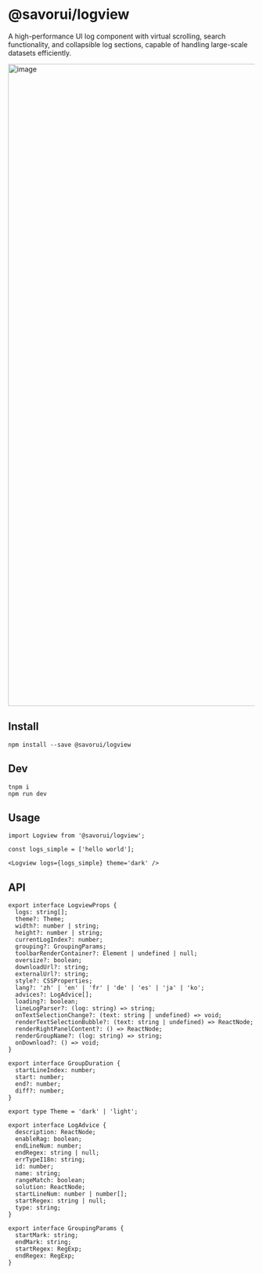 # @savorui/logview

A high-performance UI log component with virtual scrolling, search functionality, and collapsible log sections, capable of handling large-scale datasets efficiently. 

<img width="1308" alt="image" src="https://github.com/user-attachments/assets/f14a654c-4211-4152-af41-47e0127e39a9" />


## Install
```
npm install --save @savorui/logview
```

## Dev
```
tnpm i
npm run dev
```

## Usage
```tsx
import Logview from '@savorui/logview';

const logs_simple = ['hello world'];

<Logview logs={logs_simple} theme='dark' />
```

## API
```tsx
export interface LogviewProps {
  logs: string[];
  theme?: Theme;
  width?: number | string;
  height?: number | string;
  currentLogIndex?: number;
  grouping?: GroupingParams;
  toolbarRenderContainer?: Element | undefined | null;
  oversize?: boolean;
  downloadUrl?: string;
  externalUrl?: string;
  style?: CSSProperties;
  lang?: 'zh' | 'en' | 'fr' | 'de' | 'es' | 'ja' | 'ko';
  advices?: LogAdvice[];
  loading?: boolean;
  lineLogParser?: (log: string) => string;
  onTextSelectionChange?: (text: string | undefined) => void;
  renderTextSelectionBubble?: (text: string | undefined) => ReactNode;
  renderRightPanelContent?: () => ReactNode;
  renderGroupName?: (log: string) => string;
  onDownload?: () => void;
}

export interface GroupDuration {
  startLineIndex: number;
  start: number;
  end?: number;
  diff?: number;
}

export type Theme = 'dark' | 'light';

export interface LogAdvice {
  description: ReactNode;
  enableRag: boolean;
  endLineNum: number;
  endRegex: string | null;
  errTypeI18n: string;
  id: number;
  name: string;
  rangeMatch: boolean;
  solution: ReactNode;
  startLineNum: number | number[];
  startRegex: string | null;
  type: string;
}

export interface GroupingParams {
  startMark: string;
  endMark: string;
  startRegex: RegExp;
  endRegex: RegExp;
}
```
